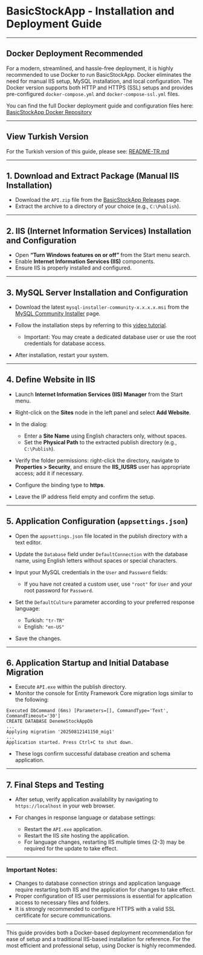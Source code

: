 # BasicStockApp - Installation and Deployment Guide

---

## Docker Deployment Recommended

For a modern, streamlined, and hassle-free deployment, it is highly recommended to use Docker to run BasicStockApp. Docker eliminates the need for manual IIS setup, MySQL installation, and local configuration. The Docker version supports both HTTP and HTTPS (SSL) setups and provides pre-configured `docker-compose.yml` and `docker-compose-ssl.yml` files.

You can find the full Docker deployment guide and configuration files here:
[BasicStockApp Docker Repository](https://github.com/Y-E-Projects/BasicStockApp-Api-Docker-MySQL)

---

## View Turkish Version

For the Turkish version of this guide, please see: [README-TR.md](readme-tr.md)

---

## 1. Download and Extract Package (Manual IIS Installation)

* Download the `API.zip` file from the [BasicStockApp Releases](https://github.com/Y-E-Projects/BasicStockApp/releases) page.
* Extract the archive to a directory of your choice (e.g., `C:\Publish`).

---

## 2. IIS (Internet Information Services) Installation and Configuration

* Open **“Turn Windows features on or off”** from the Start menu search.
* Enable **Internet Information Services (IIS)** components.
* Ensure IIS is properly installed and configured.

---

## 3. MySQL Server Installation and Configuration

* Download the latest `mysql-installer-community-x.x.x.x.msi` from the [MySQL Community Installer](https://dev.mysql.com/downloads/installer/) page.
* Follow the installation steps by referring to this [video tutorial](https://www.youtube.com/watch?v=v8i2NgiM5pE&ab_channel=GeekyScript).

  * Important: You may create a dedicated database user or use the root credentials for database access.
* After installation, restart your system.

---

## 4. Define Website in IIS

* Launch **Internet Information Services (IIS) Manager** from the Start menu.
* Right-click on the **Sites** node in the left panel and select **Add Website**.
* In the dialog:

  * Enter a **Site Name** using English characters only, without spaces.
  * Set the **Physical Path** to the extracted publish directory (e.g., `C:\Publish`).
* Verify the folder permissions: right-click the directory, navigate to **Properties > Security**, and ensure the **IIS\_IUSRS** user has appropriate access; add it if necessary.
* Configure the binding type to **https**.
* Leave the IP address field empty and confirm the setup.

---

## 5. Application Configuration (`appsettings.json`)

* Open the `appsettings.json` file located in the publish directory with a text editor.
* Update the `Database` field under `DefaultConnection` with the database name, using English letters without spaces or special characters.
* Input your MySQL credentials in the `User` and `Password` fields:

  * If you have not created a custom user, use `"root"` for `User` and your root password for `Password`.
* Set the `DefaultCulture` parameter according to your preferred response language:

  * Turkish: `"tr-TR"`
  * English: `"en-US"`
* Save the changes.

---

## 6. Application Startup and Initial Database Migration

* Execute `API.exe` within the publish directory.
* Monitor the console for Entity Framework Core migration logs similar to the following:

```
Executed DbCommand (6ms) [Parameters=[], CommandType='Text', CommandTimeout='30']
CREATE DATABASE DenemeStockAppDb
...
Applying migration '20250812141150_mig1'
...
Application started. Press Ctrl+C to shut down.
```

* These logs confirm successful database creation and schema application.

---

## 7. Final Steps and Testing

* After setup, verify application availability by navigating to `https://localhost` in your web browser.
* For changes in response language or database settings:

  * Restart the `API.exe` application.
  * Restart the IIS site hosting the application.
  * For language changes, restarting IIS multiple times (2-3) may be required for the update to take effect.

---

### Important Notes:

* Changes to database connection strings and application language require restarting both IIS and the application for changes to take effect.
* Proper configuration of IIS user permissions is essential for application access to necessary files and folders.
* It is strongly recommended to configure HTTPS with a valid SSL certificate for secure communications.

---

This guide provides both a Docker-based deployment recommendation for ease of setup and a traditional IIS-based installation for reference. For the most efficient and professional setup, using Docker is highly recommended.
